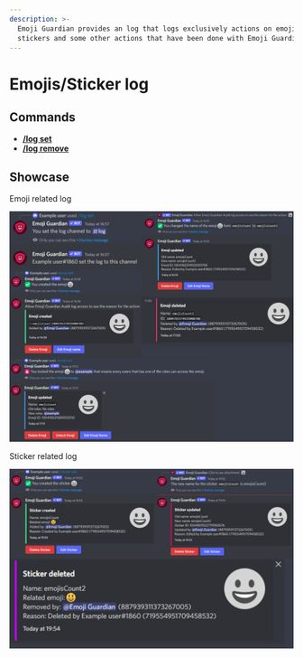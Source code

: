 ```yaml
---
description: >-
  Emoji Guardian provides an log that logs exclusively actions on emojis or
  stickers and some other actions that have been done with Emoji Guardian
---
```


# Emojis/Sticker log

## Commands

* ****[**/log set**](../commands/config-commands.md#log-set)****
* ****[**/log remove**](../commands/config-commands.md#log-remove)****

## Showcase

Emoji related log

![](<../../.gitbook/assets/Frame 3.png>)

Sticker related log

![](<../../.gitbook/assets/Frame 4.png>)
